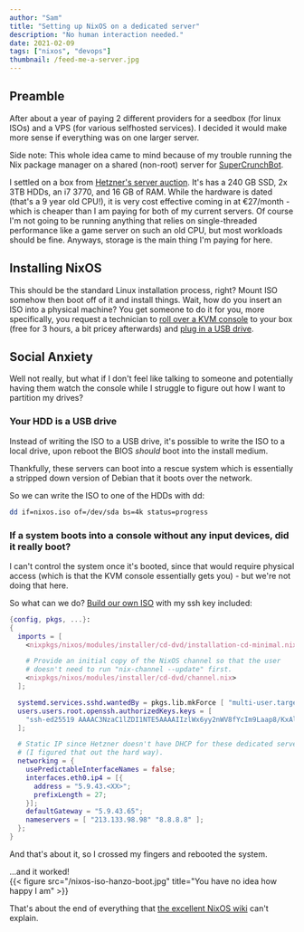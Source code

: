 ```yaml
---
author: "Sam"
title: "Setting up NixOS on a dedicated server"
description: "No human interaction needed."
date: 2021-02-09
tags: ["nixos", "devops"]
thumbnail: /feed-me-a-server.jpg
---
```


## Preamble

After about a year of paying 2 different providers for a seedbox (for linux ISOs)
and a VPS (for various selfhosted services). I decided it would make more sense if everything was on one larger server.

Side note: This whole idea came to mind because of my trouble running the Nix package manager on a shared (non-root) server for [SuperCrunchBot](https://github.com/udf/SuperCrunchBot).

I settled on a box from [Hetzner's server auction](https://www.hetzner.com/sb). It's has a 240 GB SSD, 2x 3TB HDDs, an i7 3770, and 16 GB of RAM. While the hardware is dated (that's a 9 year old CPU!), it is very cost effective coming in at €27/month - which is cheaper than I am paying for both of my current servers. Of course I'm not going to be running anything that relies on single-threaded performance like a game server on such an old CPU, but most workloads should be fine. Anyways, storage is the main thing I'm paying for here.

## Installing NixOS
This should be the standard Linux installation process, right? Mount ISO somehow then boot off of it and install things. Wait, how do you insert an ISO into a physical machine? You get someone to do it for you, more specifically, you request a technician to [roll over a KVM console](https://docs.hetzner.com/robot/dedicated-server/maintainance/kvm-console/) to your box (free for 3 hours, a bit pricey afterwards) and [plug in a USB drive](https://docs.hetzner.com/robot/dedicated-server/maintainance/kvm-console/#using-a-usb-stick).

## Social Anxiety
Well not really, but what if I don't feel like talking to someone and potentially having them watch the console while I struggle to figure out how I want to partition my drives?

### Your HDD is a USB drive
Instead of writing the ISO to a USB drive, it's possible to write the ISO to a local drive, upon reboot the BIOS *should* boot into the install medium.

Thankfully, these servers can boot into a rescue system which is essentially a stripped down version of Debian that it boots over the network.

So we can write the ISO to one of the HDDs with dd:

```bash
dd if=nixos.iso of=/dev/sda bs=4k status=progress
```

### If a system boots into a console without any input devices, did it really boot?
I can't control the system once it's booted, since that would require physical access (which is that the KVM console essentially gets you) - but we're not doing that here.

So what can we do? [Build our own ISO](https://nixos.wiki/wiki/Creating_a_NixOS_live_CD) with my ssh key included:

```nix
{config, pkgs, ...}:
{
  imports = [
    <nixpkgs/nixos/modules/installer/cd-dvd/installation-cd-minimal.nix>

    # Provide an initial copy of the NixOS channel so that the user
    # doesn't need to run "nix-channel --update" first.
    <nixpkgs/nixos/modules/installer/cd-dvd/channel.nix>
  ];

  systemd.services.sshd.wantedBy = pkgs.lib.mkForce [ "multi-user.target" ];
  users.users.root.openssh.authorizedKeys.keys = [
    "ssh-ed25519 AAAAC3NzaC1lZDI1NTE5AAAAIIzlWx6yy2nWV8fYcIm9Laap8/KxAlLJd943TIrcldSY sam@desktop"
  ];

  # Static IP since Hetzner doesn't have DHCP for these dedicated servers apparently
  # (I figured that out the hard way).
  networking = {
    usePredictableInterfaceNames = false;
    interfaces.eth0.ip4 = [{
      address = "5.9.43.<XX>";
      prefixLength = 27;
    }];
    defaultGateway = "5.9.43.65";
    nameservers = [ "213.133.98.98" "8.8.8.8" ];
  };
}
```

And that's about it, so I crossed my fingers and rebooted the system.

...and it worked!  
{{< figure src="/nixos-iso-hanzo-boot.jpg" title="You have no idea how happy I am" >}}

That's about the end of everything that [the excellent NixOS wiki](https://nixos.wiki/wiki/NixOS_Installation_Guide) can't explain.